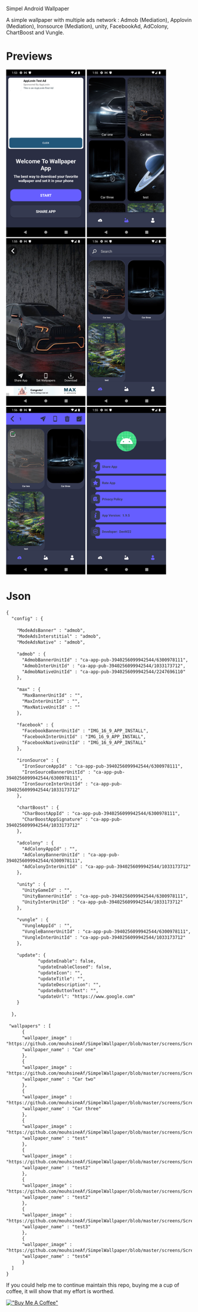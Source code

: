 Simpel Android Wallpaper

A simple wallpaper with multiple ads network : Admob (Mediation), Applovin (Mediation), Ironsource (Mediation), unity,
FacebookAd, AdColony, ChartBoost and Vungle.

# Previews
<img src="https://github.com/mouhsineAf/SimpelWallpaper/blob/master/screens/Screenshot_20240619_135402.png?raw=true" width="215"> <img src="https://github.com/mouhsineAf/SimpelWallpaper/blob/master/screens/Screenshot_20240619_135505.png?raw=true" width="215"> <img src="https://github.com/mouhsineAf/SimpelWallpaper/blob/master/screens/Screenshot_20240619_135537.png?raw=true" width="215"> <img src="https://github.com/mouhsineAf/SimpelWallpaper/blob/master/screens/Screenshot_20240619_135620.png?raw=true" width="215"> <img src="https://github.com/mouhsineAf/SimpelWallpaper/blob/master/screens/Screenshot_20240619_135639.png?raw=true" width="215"> <img src="https://github.com/mouhsineAf/SimpelWallpaper/blob/master/screens/Screenshot_20240619_135518.png?raw=true" width="215"> 



# Json
```
{
  "config" : {

    "ModeAdsBanner" : "admob",
    "ModeAdsInterstitial" : "admob",
    "ModeAdsNative" : "admob",

    "admob" : {
      "AdmobBannerUnitId" : "ca-app-pub-3940256099942544/6300978111",
      "AdmobInterUnitId" : "ca-app-pub-3940256099942544/1033173712",
      "AdmobNativeUnitId" : "ca-app-pub-3940256099942544/2247696110"
    },
    
    "max" : {
      "MaxBannerUnitId" : "",
      "MaxInterUnitId" : "",
      "MaxNativeUnitId" : ""
    },    
    
    "facebook" : {
      "FacebookBannerUnitId" : "IMG_16_9_APP_INSTALL",
      "FacebookInterUnitId" : "IMG_16_9_APP_INSTALL",
      "FacebookNativeUnitId" : "IMG_16_9_APP_INSTALL"
    },
    
    "ironSource" : {
      "IronSourceAppId" : "ca-app-pub-3940256099942544/6300978111",
      "IronSourceBannerUnitId" : "ca-app-pub-3940256099942544/6300978111",
      "IronSourceInterUnitId" : "ca-app-pub-3940256099942544/1033173712"
    },
    
    "chartBoost" : {
      "CharBoostAppId" : "ca-app-pub-3940256099942544/6300978111",
      "CharBoostAppSignature" : "ca-app-pub-3940256099942544/1033173712"
    },    
    
    "adcolony" : {
      "AdColonyAppId" : "",
      "AdColonyBannerUnitId" : "ca-app-pub-3940256099942544/6300978111",
      "AdColonyInterUnitId" : "ca-app-pub-3940256099942544/1033173712"
    },
    
    "unity" : {
      "UnityGameId" : "",
      "UnityBannerUnitId" : "ca-app-pub-3940256099942544/6300978111",
      "UnityInterUnitId" : "ca-app-pub-3940256099942544/1033173712"
    },    
    
    "vungle" : {
      "VungleAppId" : "",
      "VungleBannerUnitId" : "ca-app-pub-3940256099942544/6300978111",
      "VungleInterUnitId" : "ca-app-pub-3940256099942544/1033173712"
    },
    
    "update": {
            "updateEnable": false,
            "updateEnableClosed": false,
            "updateIcon": "",
            "updateTitle": "",
            "updateDescription": "",
            "updateButtonText": "",
            "updateUrl": "https://www.google.com"
    }
    
  },

 "wallpapers" : [
      {
      "wallpaper_image" : "https://github.com/mouhsineAf/SimpelWallpaper/blob/master/screens/Screenshot_20240619_135402.png",
      "wallpaper_name" : "Car one"
      },
      {
      "wallpaper_image" : "https://github.com/mouhsineAf/SimpelWallpaper/blob/master/screens/Screenshot_20240619_135402.png",
      "wallpaper_name" : "Car two"
      },
      {
      "wallpaper_image" : "https://github.com/mouhsineAf/SimpelWallpaper/blob/master/screens/Screenshot_20240619_135402.png",
      "wallpaper_name" : "Car three"
      },      
      {
      "wallpaper_image" : "https://github.com/mouhsineAf/SimpelWallpaper/blob/master/screens/Screenshot_20240619_135402.png",
      "wallpaper_name" : "test"
      },      
      {
      "wallpaper_image" : "https://github.com/mouhsineAf/SimpelWallpaper/blob/master/screens/Screenshot_20240619_135402.png",
      "wallpaper_name" : "test2"
      },      
      {
      "wallpaper_image" : "https://github.com/mouhsineAf/SimpelWallpaper/blob/master/screens/Screenshot_20240619_135402.png",
      "wallpaper_name" : "test2"
      },      
      {
      "wallpaper_image" : "https://github.com/mouhsineAf/SimpelWallpaper/blob/master/screens/Screenshot_20240619_135402.png",
      "wallpaper_name" : "test3"
      },      
      {
      "wallpaper_image" : "https://github.com/mouhsineAf/SimpelWallpaper/blob/master/screens/Screenshot_20240619_135402.png",
      "wallpaper_name" : "test4"
      }
  ]
}
```


If you could help me to continue maintain this repo, buying me a cup of coffee, it will show that my effort is worthed.


[!["Buy Me A Coffee"](https://www.buymeacoffee.com/assets/img/custom_images/orange_img.png)](https://buymeacoffee.com/devm22)



